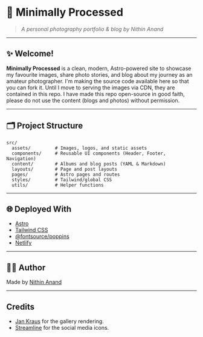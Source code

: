 # 📸 Minimally Processed

> *A personal photography portfolio & blog by Nithin Anand*

---

## ✨ Welcome!

**Minimally Processed** is a clean, modern, Astro-powered site to showcase my favourite images, share photo stories, and blog about my journey as an amateur photographer. I'm making the source code available here so that you can fork it. Until I move to serving the images via CDN, they are contained in this repo. I have made this repo open-source in good faith, please do not use the content (blogs and photos) without permission. 

---

## 🗂️ Project Structure

```
src/
  assets/         # Images, logos, and static assets
  components/     # Reusable UI components (Header, Footer, Navigation)
  content/        # Albums and blog posts (YAML & Markdown)
  layouts/        # Page and post layouts
  pages/          # Astro pages and routes
  styles/         # Tailwind/global CSS
  utils/          # Helper functions
```

---


## 🌐 Deployed With

- [Astro](https://astro.build/)
- [Tailwind CSS](https://tailwindcss.com/)
- [@fontsource/poppins](https://fontsource.org/fonts/poppins)
- [Netlify](https://www.netlify.com/)

---

## 🧑‍💻 Author

Made by [Nithin Anand](https://github.com/Nithin-Anand)

<!-- ---

## 📝 License

The code is available under MIT license, but please do not copy or distribute the creative content (namely blog and image content) without permission. -->

---

## Credits

- [Jan Kraus](https://jankraus.net/2024/04/05/how-to-build-a-simple-photo-gallery-with-astro/) for the gallery rendering.
- [Streamline](https://www.streamlinehq.com/) for the social media icons.
